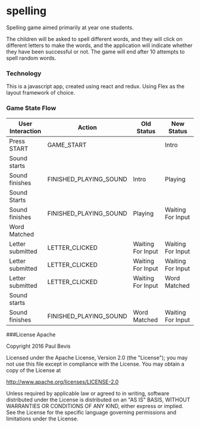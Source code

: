 # spelling
Spelling game aimed primarily at year one students.
 
The children will be asked to spell different words, and they will click on different letters to make the words, 
and the application will indicate whether they have been successful or not.  The game will end after 10 attempts to spell random words.

### Technology
This is a javascript app, created using react and redux. Using Flex as the layout framework of choice.

### Game State Flow
 
|User Interaction       |Action                     |Old Status         |New Status         |
|---                    |---------                  |----------         |---                |
|Press START            |GAME_START                 |                   |Intro              |
|Sound starts           |                           |                   |                   |
|Sound finishes         |FINISHED_PLAYING_SOUND     |Intro              |Playing            |
|Sound Starts           |                           |                   |                   |
|Sound finishes         |FINISHED_PLAYING_SOUND     |Playing            |Waiting For Input  |
|Word Matched                                                                               |
|Letter submitted       |LETTER_CLICKED             |Waiting For Input  |Waiting For Input  |
|Letter submitted       |LETTER_CLICKED             |Waiting For Input  |Waiting For Input  |
|Letter submitted       |LETTER_CLICKED             |Waiting For Input  |Word Matched       |
|Sound starts           |                           |                   |                   |
|Sound finishes         |FINISHED_PLAYING_SOUND     |Word Matched       |Waiting For Input  |      
 
###License Apache

Copyright 2016 Paul Bevis

 Licensed under the Apache License, Version 2.0 (the "License");
 you may not use this file except in compliance with the License.
 You may obtain a copy of the License at

 http://www.apache.org/licenses/LICENSE-2.0

 Unless required by applicable law or agreed to in writing, software
 distributed under the License is distributed on an "AS IS" BASIS,
 WITHOUT WARRANTIES OR CONDITIONS OF ANY KIND, either express or implied.
 See the License for the specific language governing permissions and
 limitations under the License.
 
 

